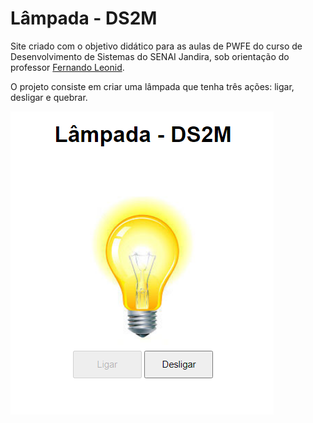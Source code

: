 # Lâmpada - DS2M
Site criado com o objetivo didático para as aulas de PWFE do curso de Desenvolvimento de Sistemas do SENAI Jandira, sob orientação do professor [Fernando Leonid](https://github.com/fernandoleonid).

O projeto consiste em criar uma lâmpada que tenha três ações: ligar, desligar e quebrar. 

![](img/print_projeto.PNG)